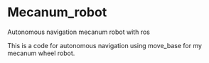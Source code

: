 # Mecanum_robot
Autonomous navigation mecanum robot with ros

This is a code for autonomous navigation using move_base for my mecanum wheel robot.
